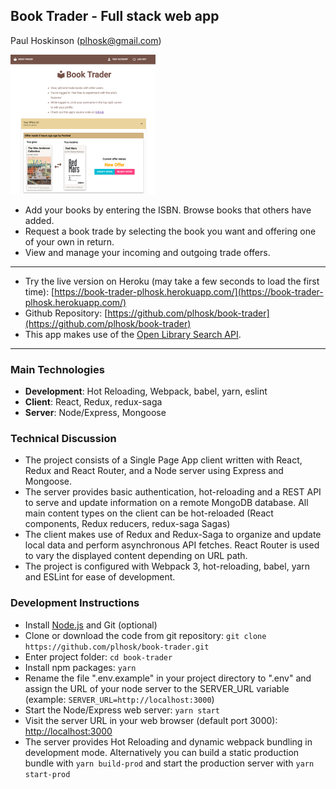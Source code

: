 ## Book Trader - Full stack web app
Paul Hoskinson (plhosk@gmail.com)

![Book-trader screenshot](https://raw.githubusercontent.com/plhosk/temp/master/screenshot-book-trader.png)

- Add your books by entering the ISBN. Browse books that others have added.
- Request a book trade by selecting the book you want and offering one of your own in return.
- View and manage your incoming and outgoing trade offers.

---

- Try the live version on Heroku (may take a few seconds to load the first time): [https://book-trader-plhosk.herokuapp.com/](https://book-trader-plhosk.herokuapp.com/)
- Github Repository: [https://github.com/plhosk/book-trader](https://github.com/plhosk/book-trader)
- This app makes use of the [Open Library Search API](https://openlibrary.org/dev/docs/api/search).

---

### Main Technologies
- **Development**: Hot Reloading, Webpack, babel, yarn, eslint
- **Client**: React, Redux, redux-saga
- **Server**: Node/Express, Mongoose

### Technical Discussion
- The project consists of a Single Page App client written with React, Redux and React Router, and a Node server using Express and Mongoose.
- The server provides basic authentication, hot-reloading and a REST API to serve and update information on a remote MongoDB database. All main content types on the client can be hot-reloaded (React components, Redux reducers, redux-saga Sagas)
- The client makes use of Redux and Redux-Saga to organize and update local data and perform asynchronous API fetches. React Router is used to vary the displayed content depending on URL path.
- The project is configured with Webpack 3, hot-reloading, babel, yarn and ESLint for ease of development.

### Development Instructions
- Install [Node.js](https://nodejs.org/en/) and Git (optional)
- Clone or download the code from git repository: `git clone https://github.com/plhosk/book-trader.git`
- Enter project folder: `cd book-trader`
- Install npm packages: `yarn`
- Rename the file ".env.example" in your project directory to ".env" and assign the URL of your node server to the SERVER_URL variable (example: `SERVER_URL=http://localhost:3000`)
- Start the Node/Express web server: `yarn start`
- Visit the server URL in your web browser (default port 3000): [http://localhost:3000](http://localhost:3000)
- The server provides Hot Reloading and dynamic webpack bundling in development mode. Alternatively you can build a static production bundle with `yarn build-prod` and start the production server with `yarn start-prod`
